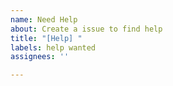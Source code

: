 ```yaml
---
name: Need Help
about: Create a issue to find help
title: "[Help] "
labels: help wanted
assignees: ''

---
```




